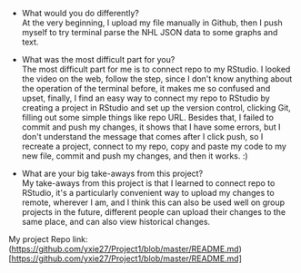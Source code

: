 - What would you do differently?  
At the very beginning, I upload my file manually in Github, then I push myself to try terminal parse the NHL JSON data to some graphs and text.  

- What was the most difficult part for you?  
The most difficult part for me is to connect repo to my RStudio. I looked the video on the web, follow the step, since I don't know anything about the operation of the terminal before, it makes me so confused and upset, finally, I find an easy way to connect my repo to RStudio by creating a project in RStudio and set up the version control, clicking Git, filling out some simple things like repo URL. Besides that, I failed to commit and push my changes, it shows that I have some errors, but I don't understand the message that comes after I click push, so I recreate a project, connect to my repo, copy and paste my code to my new file, commit and push my changes, and then it works. :)  

- What are your big take-aways from this project?  
My take-aways from this project is that I learned to connect repo to RStudio, it's a particularly convenient way to upload my changes to remote, wherever I am, and I think this can also be used well on group projects in the future, different people can upload their changes to the same place, and can also view historical changes.  

My project Repo link: (https://github.com/yxie27/Project1/blob/master/README.md)[https://github.com/yxie27/Project1/blob/master/README.md]

